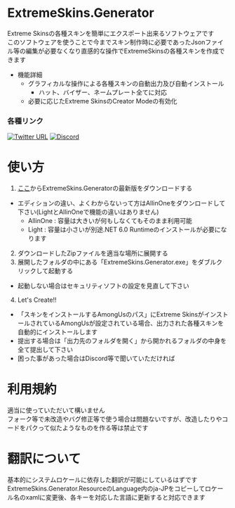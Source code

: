 # ExtremeSkins.Generator

Extreme Skinsの各種スキンを簡単にエクスポート出来るソフトウェアです<br>
このソフトウェアを使うことで今までスキン制作時に必要であったJsonファイル等の編集が必要なくなり直感的な操作でExtremeSkinsの各種スキンを作成できます
- 機能詳細
  - グラフィカルな操作による各種スキンの自動出力及び自動インストール
    - ハット、バイザー、ネームプレート全てに対応
  - 必要に応じたExtreme SkinsのCreator Modeの有効化


### 各種リンク
[![Twitter URL](https://img.shields.io/twitter/url?label=Twitter&style=social&url=https%3A%2F%2Ftwitter.com%2Fyukieiji)](https://twitter.com/yukieiji)
[![Discord](https://img.shields.io/discord/994790791304200252?label=Discord)](https://t.co/czLmgXLUBU)

# 使い方
1. [ここ](https://github.com/yukieiji/ExtremeSkins.Generator/releases/latest)からExtremeSkins.Generatorの最新版をダウンロードする
  - エディションの違い、よくわからないって方はAllinOneをダウンロードして下さい(LightとAllinOneで機能の違いはありません)
    - AllinOne : 容量は大きいが何もしなくてもそのまま利用可能
    - Light : 容量は小さいが別途.NET 6.0 Runtimeのインストールが必要になります
2. ダウンロードしたZipファイルを適当な場所に展開する
3. 展開したフォルダの中にある「ExtremeSkins.Generator.exe」をダブルクリックして起動する
  - 起動しない場合はセキュリティソフトの設定を見直して下さい
4. Let's Create!!

- 「スキンをインストールするAmongUsのパス」にExtreme SkinsがインストールされているAmongUsが設定されている場合、出力された各種スキンを自動的にインストールします
- 提出する場合は「出力先のフォルダを開く」から開かれるフォルダの中身を全て提出して下さい
- 困った事があった場合はDiscord等で聞いていただければ


# 利用規約
適当に使っていただいて構いません<br>
フォーク等で未改造やバグ修正等で使う場合は問題ないですが、改造したりやコードをパクって似たようなものを作る等は禁止です

# 翻訳について
基本的にシステムロケールに依存した翻訳が可能にしているはずです
ExtremeSkins.Generator.ResourceのLanguage内のja-JPをコピーしてロケール名のxamlに変更後、各キーを対応した言語に更新すると対応できます
